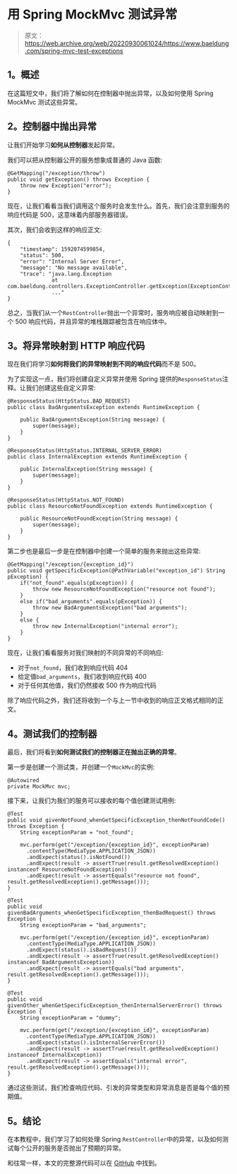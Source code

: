 # 用 Spring MockMvc 测试异常

> 原文：<https://web.archive.org/web/20220930061024/https://www.baeldung.com/spring-mvc-test-exceptions>

## **1。概述**

在这篇短文中，我们将了解如何在控制器中抛出异常，以及如何使用 Spring MockMvc 测试这些异常。

## **2。控制器中抛出异常**

让我们开始学习**如何从控制器**发起异常。

我们可以把从控制器公开的服务想象成普通的 Java 函数:

```
@GetMapping("/exception/throw")
public void getException() throws Exception {
    throw new Exception("error");
} 
```

现在，让我们看看当我们调用这个服务时会发生什么。首先，我们会注意到服务的响应代码是 500，这意味着内部服务器错误。

其次，我们会收到这样的响应正文:

```
{
    "timestamp": 1592074599854,
    "status": 500,
    "error": "Internal Server Error",
    "message": "No message available",
    "trace": "java.lang.Exception
              at com.baeldung.controllers.ExceptionController.getException(ExceptionController.java:26)
              ..."
}
```

总之，当我们从一个`RestController`抛出一个异常时，服务响应被自动映射到一个 500 响应代码，并且异常的堆栈跟踪被包含在响应体中。

## **3。将异常映射到 HTTP 响应代码**

现在我们将学习**如何将我们的异常映射到不同的响应代码**而不是 500。

为了实现这一点，我们将创建自定义异常并使用 Spring 提供的`ResponseStatus`注释。让我们创建这些自定义异常:

```
@ResponseStatus(HttpStatus.BAD_REQUEST)
public class BadArgumentsException extends RuntimeException {

    public BadArgumentsException(String message) {
        super(message);
    }
}
```

```
@ResponseStatus(HttpStatus.INTERNAL_SERVER_ERROR)
public class InternalException extends RuntimeException {

    public InternalException(String message) {
        super(message);
    }
}
```

```
@ResponseStatus(HttpStatus.NOT_FOUND)
public class ResourceNotFoundException extends RuntimeException {

    public ResourceNotFoundException(String message) {
        super(message);
    }
}
```

第二步也是最后一步是在控制器中创建一个简单的服务来抛出这些异常:

```
@GetMapping("/exception/{exception_id}")
public void getSpecificException(@PathVariable("exception_id") String pException) {
    if("not_found".equals(pException)) {
        throw new ResourceNotFoundException("resource not found");
    }
    else if("bad_arguments".equals(pException)) {
        throw new BadArgumentsException("bad arguments");
    }
    else {
        throw new InternalException("internal error");
    }
}
```

现在，让我们看看服务对我们映射的不同异常的不同响应:

*   对于`not_found`，我们收到响应代码 404
*   给定值`bad_arguments`，我们收到响应代码 400
*   对于任何其他值，我们仍然接收 500 作为响应代码

除了响应代码之外，我们还将收到一个与上一节中收到的响应正文格式相同的正文。

## **4。测试我们的控制器**

最后，我们将看到**如何测试我们的控制器正在抛出正确的异常**。

第一步是创建一个测试类，并创建一个`MockMvc`的实例:

```
@Autowired
private MockMvc mvc; 
```

接下来，让我们为我们的服务可以接收的每个值创建测试用例:

```
@Test
public void givenNotFound_whenGetSpecificException_thenNotFoundCode() throws Exception {
    String exceptionParam = "not_found";

    mvc.perform(get("/exception/{exception_id}", exceptionParam)
      .contentType(MediaType.APPLICATION_JSON))
      .andExpect(status().isNotFound())
      .andExpect(result -> assertTrue(result.getResolvedException() instanceof ResourceNotFoundException))
      .andExpect(result -> assertEquals("resource not found", result.getResolvedException().getMessage()));
}

@Test
public void givenBadArguments_whenGetSpecificException_thenBadRequest() throws Exception {
    String exceptionParam = "bad_arguments";

    mvc.perform(get("/exception/{exception_id}", exceptionParam)
      .contentType(MediaType.APPLICATION_JSON))
      .andExpect(status().isBadRequest())
      .andExpect(result -> assertTrue(result.getResolvedException() instanceof BadArgumentsException))
      .andExpect(result -> assertEquals("bad arguments", result.getResolvedException().getMessage()));
}

@Test
public void givenOther_whenGetSpecificException_thenInternalServerError() throws Exception {
    String exceptionParam = "dummy";

    mvc.perform(get("/exception/{exception_id}", exceptionParam)
      .contentType(MediaType.APPLICATION_JSON))
      .andExpect(status().isInternalServerError())
      .andExpect(result -> assertTrue(result.getResolvedException() instanceof InternalException))
      .andExpect(result -> assertEquals("internal error", result.getResolvedException().getMessage()));
}
```

通过这些测试，我们检查响应代码、引发的异常类型和异常消息是否是每个值的预期值。

## **5。结论**

在本教程中，我们学习了如何处理 Spring `RestController`中的异常，以及如何测试每个公开的服务是否抛出了预期的异常。

和往常一样，本文的完整源代码可以在 [GitHub](https://web.archive.org/web/20221208143917/https://github.com/eugenp/tutorials/tree/master/spring-web-modules/spring-rest-testing) 中找到。